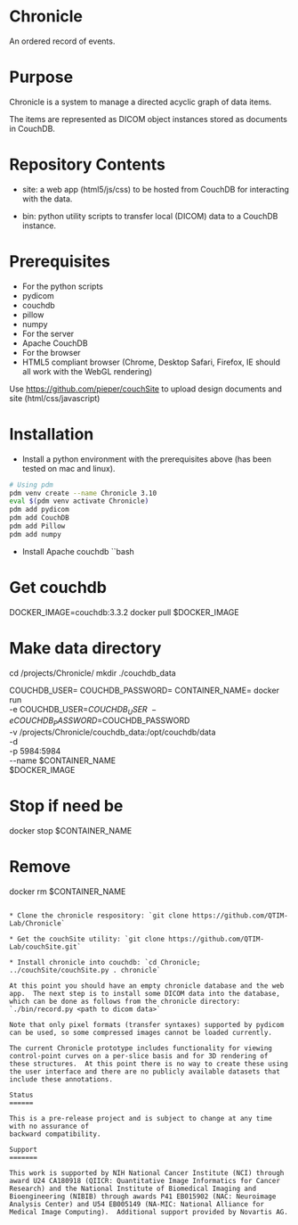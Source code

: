 Chronicle
=========

An ordered record of events.

Purpose
=======

Chronicle is a system to manage a directed acyclic graph of data items.

The items are represented as DICOM object instances stored as documents in CouchDB.

Repository Contents
===================

* site: a web app (html5/js/css) to be hosted from CouchDB for interacting with the data.

* bin: python utility scripts to transfer local (DICOM) data to a CouchDB instance.


Prerequisites
=============

* For the python scripts
 * pydicom
 * couchdb
 * pillow
 * numpy
* For the server
 * Apache CouchDB
* For the browser
 * HTML5 compliant browser (Chrome, Desktop Safari, Firefox, IE should all work with the WebGL rendering)

Use https://github.com/pieper/couchSite to upload design documents and site (html/css/javascript)

Installation
============

* Install a python environment with the prerequisites above (has been tested on mac and linux).
```bash
# Using pdm
pdm venv create --name Chronicle 3.10
eval $(pdm venv activate Chronicle)
pdm add pydicom
pdm add CouchDB
pdm add Pillow
pdm add numpy
```

* Install Apache couchdb
``bash
# Get couchdb
DOCKER_IMAGE=couchdb:3.3.2
docker pull $DOCKER_IMAGE

# Make data directory
cd /projects/Chronicle/
mkdir ./couchdb_data

COUCHDB_USER=
COUCHDB_PASSWORD=
CONTAINER_NAME=
docker run \
  -e COUCHDB_USER=$COUCHDB_USER \
  -e COUCHDB_PASSWORD=$COUCHDB_PASSWORD \
  -v /projects/Chronicle/couchdb_data:/opt/couchdb/data \
  -d \
  -p 5984:5984 \
  --name $CONTAINER_NAME \
  $DOCKER_IMAGE

# Stop if need be
docker stop $CONTAINER_NAME
# Remove
docker rm $CONTAINER_NAME
```

* Clone the chronicle respository: `git clone https://github.com/QTIM-Lab/Chronicle`

* Get the couchSite utility: `git clone https://github.com/QTIM-Lab/couchSite.git`

* Install chronicle into couchdb: `cd Chronicle; ../couchSite/couchSite.py . chronicle`

At this point you should have an empty chronicle database and the web app.  The next step is to install some DICOM data into the database, which can be done as follows from the chronicle directory: `./bin/record.py <path to dicom data>`

Note that only pixel formats (transfer syntaxes) supported by pydicom can be used, so some compressed images cannot be loaded currently.

The current Chronicle prototype includes functionality for viewing control-point curves on a per-slice basis and for 3D rendering of these structures.  At this point there is no way to create these using the user interface and there are no publicly available datasets that include these annotations.

Status
======

This is a pre-release project and is subject to change at any time with no assurance of
backward compatibility.

Support
=======

This work is supported by NIH National Cancer Institute (NCI) through award U24 CA180918 (QIICR: Quantitative Image Informatics for Cancer Research) and the National Institute of Biomedical Imaging and Bioengineering (NIBIB) through awards P41 EB015902 (NAC: Neuroimage Analysis Center) and U54 EB005149 (NA-MIC: National Alliance for Medical Image Computing).  Additional support provided by Novartis AG.
